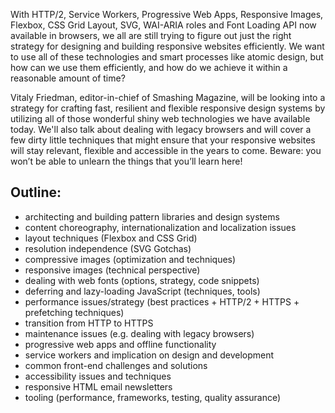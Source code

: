 With HTTP/2, Service Workers, Progressive Web Apps, Responsive Images, Flexbox, CSS Grid Layout, SVG, WAI-ARIA roles and Font Loading API now available in browsers, we all are still trying to figure out just the right strategy for designing and building responsive websites efficiently. We want to use all of these technologies and smart processes like atomic design, but how can we use them efficiently, and how do we achieve it within a reasonable amount of time?

Vitaly Friedman, editor-in-chief of Smashing Magazine, will be looking into a strategy for crafting fast, resilient and flexible responsive design systems by utilizing all of those wonderful shiny web technologies we have available today. We'll also talk about dealing with legacy browsers and will cover a few dirty little techniques that might ensure that your responsive websites will stay relevant, flexible and accessible in the years to come. Beware: you won’t be able to unlearn the things that you’ll learn here!

## Outline:
- architecting and building pattern libraries and design systems
- content choreography, internationalization and localization issues
- layout techniques (Flexbox and CSS Grid)
- resolution independence (SVG Gotchas)
- compressive images (optimization and techniques)
- responsive images (technical perspective)
- dealing with web fonts (options, strategy, code snippets)
- deferring and lazy-loading JavaScript (techniques, tools)
- performance issues/strategy (best practices + HTTP/2 + HTTPS + prefetching techniques)
- transition from HTTP to HTTPS
- maintenance issues (e.g. dealing with legacy browsers)
- progressive web apps and offline functionality
- service workers and implication on design and development
- common front-end challenges and solutions
- accessibility issues and techniques
- responsive HTML email newsletters
- tooling (performance, frameworks, testing, quality assurance)
